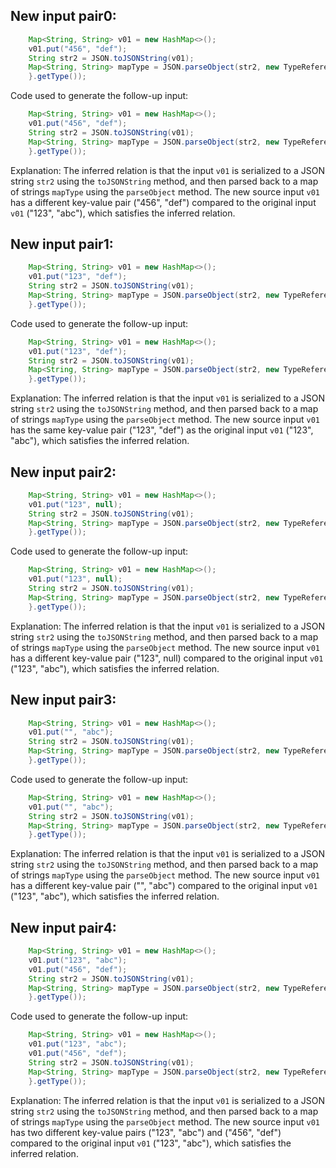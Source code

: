 ## New input pair0:
```java
    Map<String, String> v01 = new HashMap<>();
    v01.put("456", "def");
    String str2 = JSON.toJSONString(v01);
    Map<String, String> mapType = JSON.parseObject(str2, new TypeReference<Map<String, String>>() {
    }.getType());
```

Code used to generate the follow-up input:
```java
    Map<String, String> v01 = new HashMap<>();
    v01.put("456", "def");
    String str2 = JSON.toJSONString(v01);
    Map<String, String> mapType = JSON.parseObject(str2, new TypeReference<Map<String, String>>() {
    }.getType());
```

Explanation: The inferred relation is that the input `v01` is serialized to a JSON string `str2` using the `toJSONString` method, and then parsed back to a map of strings `mapType` using the `parseObject` method. The new source input `v01` has a different key-value pair ("456", "def") compared to the original input `v01` ("123", "abc"), which satisfies the inferred relation.

## New input pair1:
```java
    Map<String, String> v01 = new HashMap<>();
    v01.put("123", "def");
    String str2 = JSON.toJSONString(v01);
    Map<String, String> mapType = JSON.parseObject(str2, new TypeReference<Map<String, String>>() {
    }.getType());
```

Code used to generate the follow-up input:
```java
    Map<String, String> v01 = new HashMap<>();
    v01.put("123", "def");
    String str2 = JSON.toJSONString(v01);
    Map<String, String> mapType = JSON.parseObject(str2, new TypeReference<Map<String, String>>() {
    }.getType());
```

Explanation: The inferred relation is that the input `v01` is serialized to a JSON string `str2` using the `toJSONString` method, and then parsed back to a map of strings `mapType` using the `parseObject` method. The new source input `v01` has the same key-value pair ("123", "def") as the original input `v01` ("123", "abc"), which satisfies the inferred relation.

## New input pair2:
```java
    Map<String, String> v01 = new HashMap<>();
    v01.put("123", null);
    String str2 = JSON.toJSONString(v01);
    Map<String, String> mapType = JSON.parseObject(str2, new TypeReference<Map<String, String>>() {
    }.getType());
```

Code used to generate the follow-up input:
```java
    Map<String, String> v01 = new HashMap<>();
    v01.put("123", null);
    String str2 = JSON.toJSONString(v01);
    Map<String, String> mapType = JSON.parseObject(str2, new TypeReference<Map<String, String>>() {
    }.getType());
```

Explanation: The inferred relation is that the input `v01` is serialized to a JSON string `str2` using the `toJSONString` method, and then parsed back to a map of strings `mapType` using the `parseObject` method. The new source input `v01` has a different key-value pair ("123", null) compared to the original input `v01` ("123", "abc"), which satisfies the inferred relation.

## New input pair3:
```java
    Map<String, String> v01 = new HashMap<>();
    v01.put("", "abc");
    String str2 = JSON.toJSONString(v01);
    Map<String, String> mapType = JSON.parseObject(str2, new TypeReference<Map<String, String>>() {
    }.getType());
```

Code used to generate the follow-up input:
```java
    Map<String, String> v01 = new HashMap<>();
    v01.put("", "abc");
    String str2 = JSON.toJSONString(v01);
    Map<String, String> mapType = JSON.parseObject(str2, new TypeReference<Map<String, String>>() {
    }.getType());
```

Explanation: The inferred relation is that the input `v01` is serialized to a JSON string `str2` using the `toJSONString` method, and then parsed back to a map of strings `mapType` using the `parseObject` method. The new source input `v01` has a different key-value pair ("", "abc") compared to the original input `v01` ("123", "abc"), which satisfies the inferred relation.

## New input pair4:
```java
    Map<String, String> v01 = new HashMap<>();
    v01.put("123", "abc");
    v01.put("456", "def");
    String str2 = JSON.toJSONString(v01);
    Map<String, String> mapType = JSON.parseObject(str2, new TypeReference<Map<String, String>>() {
    }.getType());
```

Code used to generate the follow-up input:
```java
    Map<String, String> v01 = new HashMap<>();
    v01.put("123", "abc");
    v01.put("456", "def");
    String str2 = JSON.toJSONString(v01);
    Map<String, String> mapType = JSON.parseObject(str2, new TypeReference<Map<String, String>>() {
    }.getType());
```

Explanation: The inferred relation is that the input `v01` is serialized to a JSON string `str2` using the `toJSONString` method, and then parsed back to a map of strings `mapType` using the `parseObject` method. The new source input `v01` has two different key-value pairs ("123", "abc") and ("456", "def") compared to the original input `v01` ("123", "abc"), which satisfies the inferred relation.
